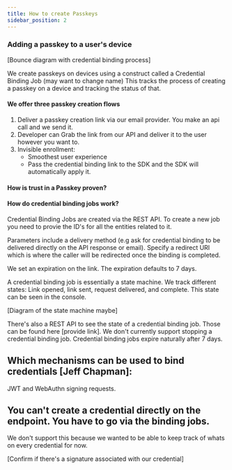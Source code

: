 ```yaml
---
title: How to create Passkeys
sidebar_position: 2
---
```


### Adding a passkey to a user's device

[Bounce diagram with credential binding process]

We create passkeys on devices using a construct called a Credential Binding Job (may want to change name)
This tracks the process of creating a passkey on a device and tracking the status of that. 


#### We offer three passkey creation flows

1. Deliver a passkey creation link via our email provider. You make an api call and we send it. 
2. Developer can Grab the link from our API and deliver it to the user however you want to. 
3. Invisible enrollment: 
	- Smoothest user experience
	- Pass the credential binding link to the SDK and the SDK will automatically apply it. 


#### How is trust in a Passkey proven? 

#### How do credential binding jobs work?

Credential Binding Jobs are created via the REST API. To create a new job you need to provie the ID's for all the entities related to it. 

Parameters include a delivery method (e.g ask for credential binding to be delivered directly on the API response or email). 
Specify a redirect URI which is where the caller will be redirected once the binding is completed. 

We set an expiration on the link. The expiration defaults to 7 days. 

A credential binding job is essentially a state machine. We track different states: 
Link opened, link sent, request delivered, and complete. This state can be seen in the console. 

[Diagram of the state machine maybe]

There's also a REST API to see the state of a credential binding job. Those can be found here [provide link]. 
We don't currently support stopping a credential binding job. Credential binding jobs expire naturally after 7 days. 


## Which mechanisms can be used to bind credentials [Jeff Chapman]: 

JWT and WebAuthn signing requests. 

## You can't create a credential directly on the endpoint. You have to go via the binding jobs. 
We don't support this because we wanted to be able to keep track of whats on every credential for now. 

[Confirm if there's a signature associated with our credential]